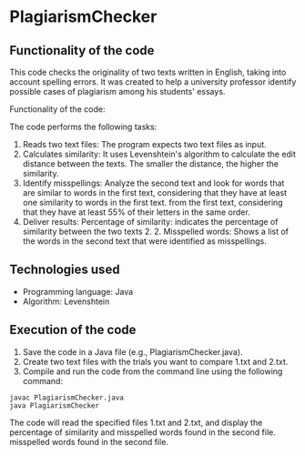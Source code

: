 # PlagiarismChecker

## Functionality of the code
This code checks the originality of two texts written in English, taking into account spelling errors.
It was created to help a university professor identify possible cases of plagiarism among his students' essays.

Functionality of the code:

The code performs the following tasks:
1. Reads two text files: The program expects two text files as input.
2. Calculates similarity: It uses Levenshtein's algorithm to calculate the edit distance between the texts.
   The smaller the distance, the higher the similarity.
3. Identify misspellings: Analyze the second text and look for words that are similar to words in the first text, considering that they have at least one similarity to words in the first text.
   from the first text, considering that they have at least 55% of their letters in the same order.
4. Deliver results:
   Percentage of similarity: indicates the percentage of similarity between the two texts 2.
    2. Misspelled words: Shows a list of the words in the second text that were identified as misspellings.

## Technologies used
- Programming language: Java
- Algorithm: Levenshtein

## Execution of the code

1. Save the code in a Java file (e.g., PlagiarismChecker.java).
2. Create two text files with the trials you want to compare 1.txt and 2.txt.
3. Compile and run the code from the command line using the following command:
```
javac PlagiarismChecker.java
java PlagiarismChecker
```
The code will read the specified files 1.txt and 2.txt, and display the percentage of similarity and misspelled words found in the second file.
misspelled words found in the second file.
